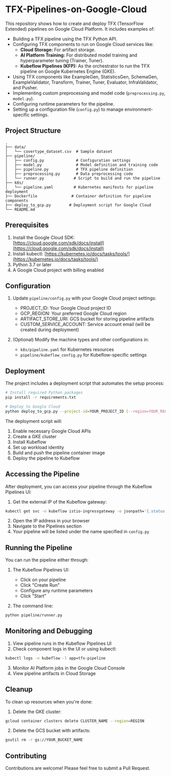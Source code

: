 # TFX-Pipelines-on-Google-Cloud
This repository shows how to create and deploy TFX (TensorFlow Extended) pipelines on Google Cloud Platform.
It includes examples of:

- Building a TFX pipeline using the TFX Python API.
- Configuring TFX components to run on Google Cloud services like:
    - **Cloud Storage:** For artifact storage.
    - **AI Platform Training:** For distributed model training and hyperparameter tuning (Trainer, Tuner).
    - **Kubeflow Pipelines (KFP):** As the orchestrator to run the TFX pipeline on Google Kubernetes Engine (GKE).
- Using TFX components like ExampleGen, StatisticsGen, SchemaGen, ExampleValidator, Transform, Trainer, Tuner, Evaluator, InfraValidator, and Pusher.
- Implementing custom preprocessing and model code (`preprocessing.py`, `model.py`).
- Configuring runtime parameters for the pipeline.
- Setting up a configuration file (`config.py`) to manage environment-specific settings.

## Project Structure

```
.
├── data/
│   └── covertype_dataset.csv  # Sample dataset
├── pipeline/
│   ├── config.py              # Configuration settings
│   ├── model.py               # Model definition and training code
│   ├── pipeline.py            # TFX pipeline definition
│   ├── preprocessing.py       # Data preprocessing code
│   └── runner.py             # Script to build and run the pipeline
├── k8s/
│   └── pipeline.yaml         # Kubernetes manifests for pipeline deployment
├── Dockerfile               # Container definition for pipeline components
├── deploy_to_gcp.py        # Deployment script for Google Cloud
└── README.md
```

## Prerequisites

1. Install the Google Cloud SDK: [https://cloud.google.com/sdk/docs/install](https://cloud.google.com/sdk/docs/install)
2. Install kubectl: [https://kubernetes.io/docs/tasks/tools/](https://kubernetes.io/docs/tasks/tools/)
3. Python 3.7 or later
4. A Google Cloud project with billing enabled

## Configuration

1. Update `pipeline/config.py` with your Google Cloud project settings:
   - PROJECT_ID: Your Google Cloud project ID
   - GCP_REGION: Your preferred Google Cloud region
   - ARTIFACT_STORE_URI: GCS bucket for storing pipeline artifacts
   - CUSTOM_SERVICE_ACCOUNT: Service account email (will be created during deployment)

2. (Optional) Modify the machine types and other configurations in:
   - `k8s/pipeline.yaml` for Kubernetes resources
   - `pipeline/kubeflow_config.py` for Kubeflow-specific settings

## Deployment

The project includes a deployment script that automates the setup process:

```bash
# Install required Python packages
pip install -r requirements.txt

# Deploy to Google Cloud
python deploy_to_gcp.py --project-id=YOUR_PROJECT_ID [--region=YOUR_REGION] [--cluster-name=YOUR_CLUSTER_NAME]
```

The deployment script will:
1. Enable necessary Google Cloud APIs
2. Create a GKE cluster
3. Install Kubeflow
4. Set up workload identity
5. Build and push the pipeline container image
6. Deploy the pipeline to Kubeflow

## Accessing the Pipeline

After deployment, you can access your pipeline through the Kubeflow Pipelines UI:

1. Get the external IP of the Kubeflow gateway:
```bash
kubectl get svc -n kubeflow istio-ingressgateway -o jsonpath='{.status.loadBalancer.ingress[0].ip}'
```

2. Open the IP address in your browser
3. Navigate to the Pipelines section
4. Your pipeline will be listed under the name specified in `config.py`

## Running the Pipeline

You can run the pipeline either through:

1. The Kubeflow Pipelines UI:
   - Click on your pipeline
   - Click "Create Run"
   - Configure any runtime parameters
   - Click "Start"

2. The command line:
```bash
python pipeline/runner.py
```

## Monitoring and Debugging

1. View pipeline runs in the Kubeflow Pipelines UI
2. Check component logs in the UI or using kubectl:
```bash
kubectl logs -n kubeflow -l app=tfx-pipeline
```

3. Monitor AI Platform jobs in the Google Cloud Console
4. View pipeline artifacts in Cloud Storage

## Cleanup

To clean up resources when you're done:

1. Delete the GKE cluster:
```bash
gcloud container clusters delete CLUSTER_NAME --region=REGION
```

2. Delete the GCS bucket with artifacts:
```bash
gsutil rm -r gs://YOUR_BUCKET_NAME
```

## Contributing

Contributions are welcome! Please feel free to submit a Pull Request.
